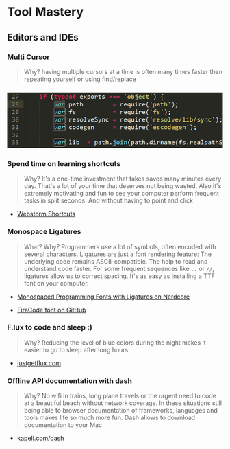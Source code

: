 # Tool Mastery

## Editors and IDEs

### Multi Cursor

> Why? having multiple cursors at a time is often many times faster then repeating yourself or using find/replace

### ![](/assets/multi-cursor.gif)

### Spend time on learning shortcuts

> Why? It's a one-time investment that takes saves many minutes every day. That's a lot of your time that deserves not being wasted. Also it's extremely motivating and fun to see your computer perform frequent tasks in split seconds. And without having to point and click

* [Webstorm Shortcuts](https://blog.jetbrains.com/webstorm/2015/06/10-webstorm-shortcuts-you-need-to-know/)

### Monospace Ligatures

> What? Why? Programmers use a lot of symbols, often encoded with several characters. Ligatures are just a font rendering feature: The underlying code remains ASCII-compatible. The help to read and understand code faster. For some frequent sequences like `..` or `//`, ligatures allow us to correct spacing. It's as easy as installing a TTF font on your computer.

* [Monospaced Programming Fonts with Ligatures on Nerdcore](http://www.nerdcore.de/2017/07/26/monospaced-programming-fonts-with-ligatures/)

* [FiraCode font on GitHub](https://github.com/tonsky/FiraCode)

### F.lux to code and sleep :\)

> Why? Reducing the level of blue colors during the night makes it easier to go to sleep after long hours.

* [justgetflux.com](https://justgetflux.com/)

### Offline API documentation with dash

> Why? No wifi in trains, long plane travels or the urgent need to code at a beautiful beach without network coverage. In these situations still being able to browser documentation of frameworks, languages and tools makes life so much more fun. Dash allows to download documentation to your Mac

* [kapeli.com/dash](https://kapeli.com/dash#docsets)



